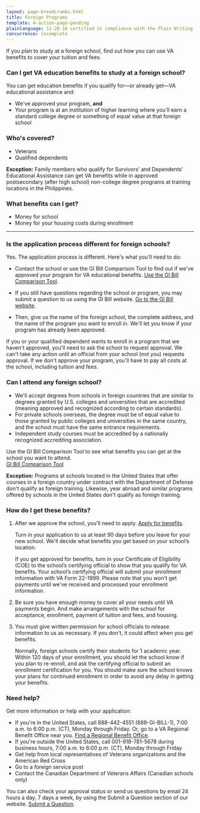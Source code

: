 ```yaml
---
layout: page-breadcrumbs.html
title: Foreign Programs
template: 4-action-page-pending
plainlanguage: 11-28-16 certified in compliance with the Plain Writing Act
concurrence: incomplete
---
```


<div class="va-introtext">
If you plan to study at a foreign school, find out how you can use VA benefits to cover your tuition and fees.
</div>

<div class="feature" markdown=“1”>

### Can I get VA education benefits to study at a foreign school?
You can get education benefits if you qualify for—or already get—VA educational assistance and:
  - We've approved your program, **and**
  - Your program is at an institution of higher learning where you'll earn a standard college degree or something of equal value at that foreign school

### Who's covered?

- Veterans
- Qualified dependents 

**Exception:** Family members who qualify for Survivors’ and Dependents’ Educational Assistance can get VA benefits while in approved postsecondary (after high school) non-college degree programs at training locations in the Philippines.


</div>

### What benefits can I get? 

- Money for school 
- Money for your housing costs during enrollment

-----
### Is the application process different for foreign schools? 

Yes. The application process is different. Here's what you'll need to do:

- Contact the school or use the GI Bill Comparison Tool to find out if we've approved your program for VA educational benefits. [Use the GI Bill Comparison Tool](/gi-bill-comparison-tool/).

- If you still have questions regarding the school or program, you may submit a question to us using the GI Bill website. [Go to the GI Bill website](https://gibill.custhelp.com/app/ask/). 

- Then, give us the name of the foreign school, the complete address, and the name of the program you want to enroll in. We'll let you know if your program has already been approved. 

If you or your qualified dependent wants to enroll in a program that we haven't approved, you'll need to ask the school to request approval. We can't take any action until an official from your school (not you) requests approval. If we don't approve your program, you'll have to pay all costs at the school, including tuition and fees.

### Can I attend any foreign school? 

- We'll accept degrees from schools in foreign countries that are similar to degrees granted by U.S. colleges and universities that are accredited (meaning approved and recognized according to certain standards). 
- For private schools overseas, the degree must be of equal value to those granted by public colleges and universities in the same country, and the school must have the same entrance requirements. 
- Independent study courses must be accredited by a nationally recognized accrediting association.

Use the GI Bill Comparison Tool to see what benefits you can get at the school you want to attend. 
<br>
<a class="usa-button-primary va-button-secondary" href="/gi-bill-comparison-tool/">GI Bill Comparison Tool</a>

**Exception:** Programs at schools located in the United States that offer courses in a foreign country under contract with the Department of Defense don't qualify as foreign training. Likewise, year abroad and similar programs offered by schools in the United States don't qualify as foreign training.


### How do I get these benefits? 


<ol class="process">
<li class="step one wow fadeIn animated" markdown="1">

After we approve the school, you'll need to apply. [Apply for benefits](/education/apply-for-education-benefits/). 

Turn in your application to us at least 90 days before you leave for your new school. We'll decide what benefits you get based on your school’s location. 

If you get approved for benefits, turn in your Certificate of Eligibility (COE) to the school’s certifying official to show that you qualify for VA benefits. Your school’s certifying official will submit your enrollment information with VA Form 22-1999. Please note that you won't get payments until we've received and processed your enrollment information.


</li>

<li class="step two wow fadeIn animated" markdown="0">


Be sure you have enough money to cover all your needs until VA payments begin. And make arrangements with the school for acceptance, enrollment, payment of tuition and fees, and housing.


</li>

<li class="step three last wow fadeIn animated" markdown="0">


You must give written permission for school officials to release information to us as necessary. If you don't, it could affect when you get benefits. 

Normally, foreign schools certify their students for 1 academic year. Within 120 days of your enrollment, you should let the school know if you plan to re-enroll, and ask the certifying official to submit an enrollment certification for you. You should make sure the school knows your plans for continued enrollment in order to avoid any delay in getting your benefits.

</li>
</ol>

### Need help?

Get more information or help with your application:
- If you're in the United States, call <span class="tel">888-442-4551</span> (888-GI-BILL-1), 7:00 a.m. to 6:00 p.m. (CT), Monday through Friday. Or, go to a VA Regional Benefit Office near you. [Find a Regional Benefit Office](/facilities).
- If you're outside the United States, call <span class="tel">001-918-781-5678</span> during business hours, 7:00 a.m. to 6:00 p.m. (CT), Monday through Friday
- Get help from local representatives of Veterans organizations and the American Red Cross
- Go to a foreign service post
- Contact the Canadian Department of Veterans Affairs (Canadian schools only)

You can also check your approval status or send us questions by email 24 hours a day, 7 days a week, by using the Submit a Question section of our website. [Submit a Question](http://www.benefits.va.gov/gibill/ext_redirect.asp?url=https://gibill.custhelp.com/app/ask/).
